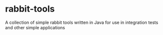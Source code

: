 # rabbit-tools
A collection of simple rabbit tools written in Java for use in integration tests and other simple applications
